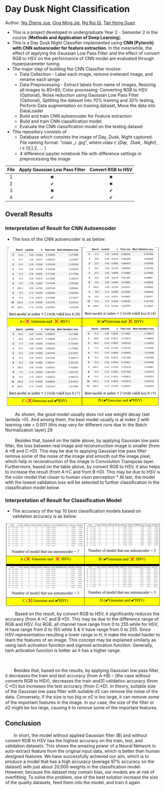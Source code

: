 # Day Dusk Night Classification
Author: [Ng Zheng Jue](https://github.com/xinjue37), [Ong Ming Jie](https://github.com/ethanong98), [Ng Rui Qi](https://github.com/Ruiqi2002), [Tan Hong Guan](https://github.com/tanhg1116)

* This is a project developed in undergraduate Year 2 - Semester 2 in the course (**Methods and Application of Deep Learning**).
* This is a Day Dusk Night Classifier implemented using **CNN (Pytorch) with CNN autoencoder for feature extraction**. In the meanwhile, the effect of applying the Gaussian Low Pass Filter and the effect of convert RGB to HSV on the performance of CNN model are evaluated through hyperparameter tuning. 
* The major step of building the CNN Classifier involve:
  * Data Collection - Label each image, remove irrelevant image, and rename each iamge
  * Data Preprocessing - Extract labels from name of images, Resizing all images to 80×80, Color processing: Converting RGB to HSV (Optional), Noise reduction using Gaussian Low Pass Filter (Optional), Splitting the dataset into 70% training and 30% testing, Perform Data augmentation on training dataset, Move the data into DataLoader
  * Build and train CNN autoencoder for Feature extraction
  * Build and train CNN classification model.
  * Evaluate the CNN classification model on the testing dataset
* This repository consists of
  - Database which consists the image of Day, Dusk, Night captured. File naming format: “𝑐𝑙𝑎𝑠𝑠 _𝑖 .jpg”, where 𝑐𝑙𝑎𝑠𝑠 ∈ {𝐷𝑎𝑦,  𝐷𝑢𝑠𝑘,  𝑁𝑖𝑔ℎ𝑡} , 𝑖 ∈ {0,1,2, … }
  - 4 difference jupyter notebook file with difference settings in preprocessing the image

<div align="center">

|File|Apply Gaussian Low Pass Filter|Convert RGB to HSV|
|:-:|:-:|:-:|
|1|✖|✖|
|2|✔|✖|
|3|✖|✔|
|4|✔|✔|

</div>

## Overall Results 
### Interpretation of Result for CNN Autoencoder
* The loss of the CNN autoencoder is as below:
<p align="center">
    <img src="Image/Result_CNN_Autoencoder.png" width="500">
</p>
&emsp;&emsp; As shown, the good model usually does not use weight decay (set lambda =0). And among
them, the best model usually is at index 2 with learning rate = 0.001 (this may vary for different
runs due to the Batch Normalization layer).29
<br><br>
&emsp;&emsp; Besides that, based on the table above, by applying Gaussian low pass filter, the loss between
real image and reconstruction image is smaller (from A->B and C->D). This may be due to
applying Gaussian low pass filter remove some of the noise of the image and smooth out the image
pixel, which help in reconstruction of the image in Convolution Transpose layer.
Furthermore, based on the table above, by convert RGB to HSV, it also helps to increase the
result (from A->C and from B->D). This may be due to HSV is the color model that closer to
human vison perception
* At last, the model with the lowest validation loss will be selected to further classification in the
classification model below

### Interpretation of Result for Classification Model
* The accuracy of the top 10 best classification models based on validation accuracy is as below:
<p align="center">
    <img src="Image/Result_CNN_Classifer.png" width="500">
</p>
&emsp;&emsp; Based on the result, by convert RGB to HSV, it significantly reduces the accuracy (from
A->C and B->D). This may be due to the difference range of RGB and HSV. For RGB, all channel have range from 0 to 255 while for HSV, H have range from 0 to 150 while S & V have range from 0 to 255.
Since HSV representation resulting a lower range in H, it make the model harder to learn the features of an image. This concept may be explained similarly as using tanh activation function and sigmoid activation function. Generally, tanh activation function is better as it has a higher range.

<br><br>
&emsp;&emsp;Besides that, based on the results, by applying Gaussian low pass filter, it decreases the train
and test accuracy (from A->B) – (the case without converts RGB to HSV), decreases the train and31
validation accuracy (from C->D) but increases the test accuracy (from C->D). In theory, suitable
size of the Gaussian low pass filter with suitable 𝜎2 can remove the noise of the data. Conversely,
if the size is too big or 𝜎2 is too large, it can remove some of the important features in the image.
In our case, the size of the filter or 𝜎2 might be too large, causing it to remove some of the
important features.

## Conclusion 
&emsp;&emsp;In short, the model without applied Gaussian filter (B) and without convert RGB to HSV has
the highest accuracy on the train, test, and validation datasets. This shows the amazing power of a
Neural Network in auto-extract feature from the original input data, which is better than human
designed features. We have successfully achieved our aim, which is to produce a model that has a
high accuracy (average 97% accuracy on the dataset) with just about 20,000 weights in the
classification model. However, because the dataset may contain bias, our models are at risk of
overfitting. To solve this problem, one of the best solution increase the size of the quality datasets,
feed them into the model, and train it again
